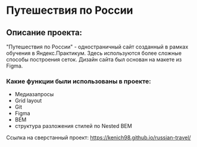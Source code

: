 # Путешествия по России

## Описание проекта:
"Путешествия по России" - одностраничный сайт созданный в рамках обучения в Яндекс.Практикум. Здесь используются более сложные способы построения сеток. Дизайн сайта был основан на макете из Figma. 

### Какие функции были использованы в проекте: 
- Медиазапросы
- Grid layout
- Git
- Figma
- BEM
- структура разложения стилей по Nested BEM

Ссылка на сверстанный проект: https://kenich98.github.io/russian-travel/ 